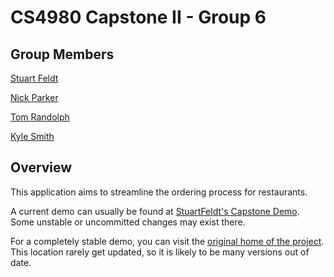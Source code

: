 CS4980 Capstone II - Group 6
============================

Group Members
-------------

[Stuart Feldt](http://www.github.com/StuartFeldt)

[Nick Parker](http://www.github.com/nickparker88)

[Tom Randolph](http://www.github.com/rockerest)

[Kyle Smith](http://www.github.com/illusion87)

Overview
--------

This application aims to streamline the ordering process for restaurants.

A current demo can usually be found at [StuartFeldt's Capstone Demo](http://doctorradical.com/capstone).  Some unstable or uncommitted changes may exist there.

For a completely stable demo, you can visit the [original home of the project](http://capstone.thomasrandolph.info).  This location rarely get updated, so it is likely to be many versions out of date.
